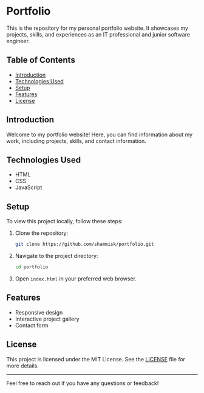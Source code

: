# Portfolio

This is the repository for my personal portfolio website. It showcases my projects, skills, and experiences as an IT professional and junior software engineer.

## Table of Contents
- [Introduction](#introduction)
- [Technologies Used](#technologies-used)
- [Setup](#setup)
- [Features](#features)
- [License](#license)

## Introduction
Welcome to my portfolio website! Here, you can find information about my work, including projects, skills, and contact information.

## Technologies Used
- HTML
- CSS
- JavaScript

## Setup
To view this project locally, follow these steps:

1. Clone the repository:
    ```bash
    git clone https://github.com/shammisk/portfolio.git
    ```

2. Navigate to the project directory:
    ```bash
    cd portfolio
    ```

3. Open `index.html` in your preferred web browser.

## Features
- Responsive design
- Interactive project gallery
- Contact form

## License
This project is licensed under the MIT License. See the [LICENSE](LICENSE) file for more details.

---

Feel free to reach out if you have any questions or feedback!
